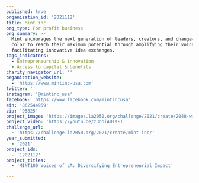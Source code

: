 ```yaml
---
published: true
organization_id: '2021112'
title: Mint inc.
org_type: For profit business
org_summary: >-
  Mint encourages the next generation of leaders, creators, and change-makers of
  color to reach their maximum potential through amplifying their voices and
  facilitating innovative idea exchanges.
tags_indicators:
  - Entrepreneurship & innovation
  - Access to capital & benefits
charity_navigator_url: ''
organization_website:
  - 'https://www.mintinc-usa.com'
twitter: ''
instagram: '@mintinc_usa'
facebook: 'https://www.facebook.com/mintincusa'
ein: '862544959'
zip: '95825'
project_image: 'https://images.la2050.org/challenge/2021/create/2048-wide/mint-inc.jpg'
project_video: 'https://youtu.be/z3oniADTsFI'
challenge_url:
  - 'https://challenge.la2050.org/2021/create/mint-inc/'
year_submitted:
  - '2021'
project_ids:
  - '1202112'
project_titles:
  - 'MINT100 Voices of LA: Diversifying Entrepreneurial Impact'

---
```

